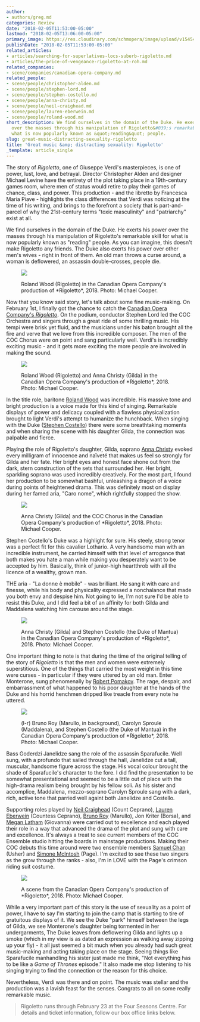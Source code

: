 ```yaml
---
author:
- authors/greg.md
categories: Review
date: "2018-02-05T11:53:00-05:00"
lastmod: "2018-02-05T13:06:00-05:00"
primary_image: https://res.cloudinary.com/schmopera/image/upload/v1545409169/media/webhook-uploads/1517849262594/sq---17-18-03-MC-D-1526.jpg.jpg
publishDate: "2018-02-05T11:53:00-05:00"
related_articles:
- articles/searching-for-superlatives-locs-suberb-rigoletto.md
- articles/the-price-of-vengeance-rigoletto-at-roh.md
related_companies:
- scene/companies/canadian-opera-company.md
related_people:
- scene/people/christopher-alden.md
- scene/people/stephen-lord.md
- scene/people/stephen-costello.md
- scene/people/anna-christy.md
- scene/people/neil-craighead.md
- scene/people/lauren-eberwein.md
- scene/people/roland-wood.md
short_description: We find ourselves in the domain of the Duke. He exerts his power
  over the masses through his manipulation of Rigoletto&#039;s remarkable skill for
  what is now popularly known as &quot;reading&quot; people.
slug: great-music-distracting-sexuality-rigoletto
title: 'Great music &amp; distracting sexuality: Rigoletto'
_template: article_single
---
```


The story of *Rigoletto*, one of Giuseppe Verdi's masterpieces, is one of power, lust, love, and betrayal. Director Christopher Alden and designer Michael Levine have the entirety of the plot taking place in a 19th-century games room, where men of status would retire to play their games of chance, class, and power. This production - and the libretto by Francesca Maria Piave - highlights the class differences that Verdi was noticing at the time of his writing, and brings to the forefront a society that is part-and-parcel of why the 21st-century terms "toxic masculinity" and "patriarchy" exist at all. 

We find ourselves in the domain of the Duke. He exerts his power over the masses through his manipulation of Rigoletto's remarkable skill for what is now popularly known as "reading" people. As you can imagine, this doesn't make Rigoletto any friends. The Duke also exerts his power over other men's wives - right in front of them. An old man throws a curse around, a woman is deflowered, an assassin double-crosses, people die. 

<figure data-type="image">

![](https://res.cloudinary.com/schmopera/image/upload/v1545409169/media/webhook-uploads/1517849278204/17-18-03-MC-D-0010.jpg.jpg)

<figcaption>Roland Wood (Rigoletto) in the Canadian Opera Company's production of *Rigoletto*, 2018. Photo: Michael Cooper.</figcaption>
</figure>

Now that you know said story, let's talk about some fine music-making. On February 1st, I finally got the chance to catch the [Canadian Opera Company's *Rigoletto*](https://www.coc.ca/productions/13071). On the podium, conductor Stephen Lord led the COC Orchestra and singers through a great ride of some thrilling music. His tempi were brisk yet fluid, and the musicians under his baton brought all the fire and verve that we love from this incredible composer. The men of the COC Chorus were on point and sang particularly well. Verdi's is incredibly exciting music - and it gets more exciting the more people are involved in making the sound. 

<figure data-type="image">

![](https://res.cloudinary.com/schmopera/image/upload/v1545409169/media/webhook-uploads/1517848826588/17-18-03-MC-D-1089.jpg.jpg)

<figcaption>Roland Wood (Rigoletto) and Anna Christy (Gilda) in the Canadian Opera Company's production of *Rigoletto*, 2018. Photo: Michael Cooper.</figcaption>
</figure>

In the title role, baritone [Roland Wood](/scene/people/roland-wood/) was incredible. His massive tone and bright production is a voice made for this kind of singing. Remarkable displays of power and delicacy coupled with a flawless physicalization brought to light Verdi's attempt to humanize the hunchback. When singing with the Duke ([Stephen Costello](/scene/people/stephen-costello/)) there were some breathtaking moments and when sharing the scene with his daughter Gilda, the connection was palpable and fierce. 

Playing the role of Rigoletto's daughter, Gilda, soprano [Anna Christy](/scene/people/anna-christy/) evoked every milligram of innocence and naïveté that makes us feel so strongly for Gilda and her fate. Her bright eyes and honest face shone out from the dark, stern construction of the sets that surrounded her. Her bright, sparkling soprano was used incredibly creatively. For the most part, I found her production to be somewhat bashful, unleashing a dragon of a voice during points of heightened drama. This was definitely most on display during her famed aria, "Caro nome", which rightfully stopped the show. 

<figure data-type="image">

![](https://res.cloudinary.com/schmopera/image/upload/v1545409169/media/webhook-uploads/1517848851332/17-18-03-MC-D-0668.jpg.jpg)

<figcaption>Anna Christy (Gilda) and the COC Chorus in the Canadian Opera Company's production of *Rigoletto*, 2018. Photo: Michael Cooper.</figcaption>
</figure>

Stephen Costello's Duke was a highlight for sure. His steely, strong tenor was a perfect fit for this cavalier Lothario. A very handsome man with an incredible instrument, he carried himself with that level of arrogance that both makes you hate a man while making you desperately want to be accepted by him. Basically, think of junior-high heartthrob with all the licence of a wealthy, grown man. 

THE aria - "La donne è mobile" - was brilliant. He sang it with care and finesse, while his body and physicality expressed a nonchalance that made you both envy and despise him. Not going to lie, I'm not sure I'd be able to resist this Duke, and I did feel a bit of an affinity for both Gilda and Maddalena watching him carouse around the stage.

<figure data-type="image">

![](https://res.cloudinary.com/schmopera/image/upload/v1545409169/media/webhook-uploads/1517848940036/17-18-03-MC-D-0498.jpg.jpg)

<figcaption>Anna Christy (Gilda) and Stephen Costello (the Duke of Mantua) in the Canadian Opera Company's production of *Rigoletto*, 2018. Photo: Michael Cooper.</figcaption>
</figure>

One important thing to note is that during the time of the original telling of the story of *Rigoletto* is that the men and women were extremely superstitious. One of the things that carried the most weight in this time were curses - in particular if they were uttered by an old man. Enter Monterone, sung phenomenally by [Robert Pomakov](/scene/people/robert-pomakov/). The rage, despair, and embarrassment of what happened to his poor daughter at the hands of the Duke and his horrid henchmen dripped like treacle from every note he uttered. 

<figure data-type="image">

![](https://res.cloudinary.com/schmopera/image/upload/v1545409169/media/webhook-uploads/1517848982461/17-18-03-MC-D-1277.jpg.jpg)

<figcaption>(l-r) Bruno Roy (Marullo, in background), Carolyn Sproule (Maddalena), and Stephen Costello (the Duke of Mantua) in the Canadian Opera Company's production of *Rigoletto*, 2018. Photo: Michael Cooper.</figcaption>
</figure>

Bass Goderdzi Janelidze sang the role of the assassin Sparafucile. Well sung, with a profundo that sailed through the hall, Janelidze cut a tall, muscular, handsome figure across the stage. His vocal colour brought the shade of Sparafucile's character to the fore. I did find the presentation to be somewhat presentational and seemed to be a little out of place with the high-drama realism being brought by his fellow soli. As his sister and accomplice, Maddalena, mezzo-soprano Carolyn Sproule sang with a dark, rich, active tone that parried well againt both Janelidze and Costello. 

Supporting roles played by [Neil Craighead](/scene/people/neil-craighead/) (Count Ceprano), [Lauren Eberwein](/scene/people/lauren-eberwein/) (Countess Ceprano), [Bruno Roy](/scene/people/bruno-roy/) (Marullo), Jon Kriter (Borsa), and [Megan Latham](/scene/people/megan-latham/) (Giovanna) were carried out to excellence and each played their role in a way that advanced the drama of the plot and sung with care and excellence. It's always a treat to see current members of the COC Ensemble studio hitting the boards in mainstage productions. Making their COC debuts this time around were two ensemble members [Samuel Chan](/scene/people/samuel-chan/) (Usher) and [Simone McIntosh](/scene/people/simone-mcintosh/) (Page). I'm excited to see these two singers as the grow through the ranks - also, I'm in LOVE with the Page's crimson riding suit costume. 

<figure data-type="image">

![](https://res.cloudinary.com/schmopera/image/upload/v1545409169/media/webhook-uploads/1517848991951/17-18-03-MC-D-0096.jpg.jpg)

<figcaption>A scene from the Canadian Opera Company's production of *Rigoletto*, 2018. Photo: Michael Cooper.</figcaption>
</figure>

While a very important part of this story is the use of sexuality as a point of power, I have to say I'm starting to join the camp that is starting to tire of gratuitous displays of it. We see the Duke "park" himself between the legs of Gilda, we see Monterone's daughter being tormented in her undergarments, The Duke leaves from deflowering Gilda and lights up a smoke (which in my view is as dated an expression as walking away zipping up your fly) - it all just seemed a bit much when you already had such great music-making and acting taking place on the stage. Seeing things like Sparafucile manhandling his sister just made me think, "Not everything has to be like a *Game of Thrones* episode." It also made me stop listening to his singing trying to find the connection or the reason for this choice. 

Nevertheless, Verdi was there and on point. The music was stellar and the production was a lavish feast for the senses. Congrats to all on some really remarkable music.

>Rigoletto runs through February 23 at the Four Seasons Centre. For details and ticket information, follow our box office links below.
